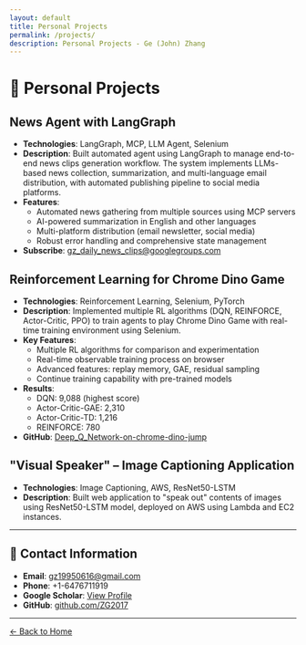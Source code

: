 ```yaml
---
layout: default
title: Personal Projects
permalink: /projects/
description: Personal Projects - Ge (John) Zhang
---
```


# 🚀 Personal Projects

## **News Agent with LangGraph**
- **Technologies**: LangGraph, MCP, LLM Agent, Selenium
- **Description**: Built automated agent using LangGraph to manage end-to-end news clips generation workflow. The system implements LLMs-based news collection, summarization, and multi-language email distribution, with automated publishing pipeline to social media platforms.
- **Features**:
  - Automated news gathering from multiple sources using MCP servers
  - AI-powered summarization in English and other languages
  - Multi-platform distribution (email newsletter, social media)
  - Robust error handling and comprehensive state management
- **Subscribe**: [gz_daily_news_clips@googlegroups.com](mailto:gz_daily_news_clips@googlegroups.com)

## **Reinforcement Learning for Chrome Dino Game**
- **Technologies**: Reinforcement Learning, Selenium, PyTorch
- **Description**: Implemented multiple RL algorithms (DQN, REINFORCE, Actor-Critic, PPO) to train agents to play Chrome Dino Game with real-time training environment using Selenium.
- **Key Features**:
  - Multiple RL algorithms for comparison and experimentation
  - Real-time observable training process on browser
  - Advanced features: replay memory, GAE, residual sampling
  - Continue training capability with pre-trained models
- **Results**: 
  - DQN: 9,088 (highest score)
  - Actor-Critic-GAE: 2,310
  - Actor-Critic-TD: 1,216
  - REINFORCE: 780
- **GitHub**: [Deep_Q_Network-on-chrome-dino-jump](https://github.com/ZG2017/Deep_Q_Network-on-chrome-dino-jump)

## **"Visual Speaker" – Image Captioning Application**
- **Technologies**: Image Captioning, AWS, ResNet50-LSTM
- **Description**: Built web application to "speak out" contents of images using ResNet50-LSTM model, deployed on AWS using Lambda and EC2 instances.

---

## 📧 Contact Information

- **Email**: [gz19950616@gmail.com](mailto:gz19950616@gmail.com)
- **Phone**: +1-6476711919
- **Google Scholar**: [View Profile](https://scholar.google.ca/citations?user=_YDDusIAAAAJ&hl=en)
- **GitHub**: [github.com/ZG2017](https://github.com/ZG2017)

---

[← Back to Home](/)
